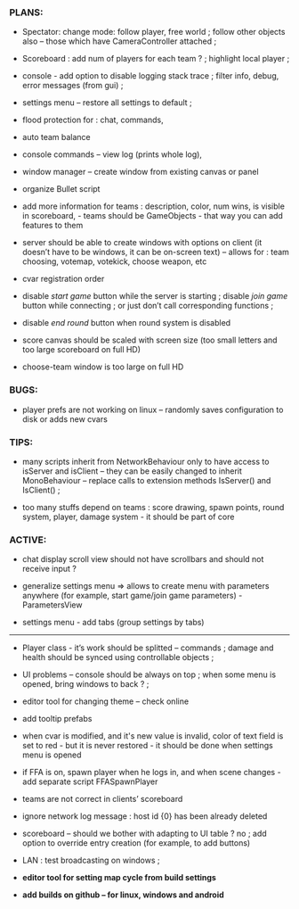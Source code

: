 
### PLANS:

- Spectator: change mode: follow player, free world ; follow other objects also – those which have CameraController attached ;

- Scoreboard : add num of players for each team ? ; highlight local player ;

- console - add option to disable logging stack trace ; filter info, debug, error messages (from gui) ;

- settings menu – restore all settings to default ; 

- flood protection for : chat, commands, 

- auto team balance

- console commands – view log (prints whole log), 

- window manager – create window from existing canvas or panel

- organize Bullet script

- add more information for teams : description, color, num wins, is visible in scoreboard, - teams should be GameObjects - that way you can add features to them

- server should be able to create windows with options on client (it doesn’t have to be windows, it can be on-screen text) – allows for : team choosing, votemap, votekick, choose weapon, etc

- cvar registration order

- disable *start game* button while the server is starting ; disable *join game* button while connecting ; or just don’t call corresponding functions ;

- disable *end round* button when round system is disabled

- score canvas should be scaled with screen size (too small letters and too large scoreboard on full HD)

- choose-team window is too large on full HD


### BUGS:

- player prefs are not working on linux – randomly saves configuration to disk or adds new cvars


### TIPS:

- many scripts inherit from NetworkBehaviour only to have access to isServer and isClient – they can be easily changed to inherit MonoBehaviour – replace calls to extension methods IsServer() and IsClient() ;

- too many stuffs depend on teams : score drawing, spawn points, round system, player, damage system - it should be part of core


### ACTIVE:

- chat display scroll view should not have scrollbars and should not receive input ?

- generalize settings menu => allows to create menu with parameters anywhere (for example, start game/join game parameters) - ParametersView

- settings menu - add tabs (group settings by tabs)

***

- Player class - it’s work should be splitted – commands ; damage and health should be synced using controllable objects ;

- UI problems – console should be always on top ; when some menu is opened, bring windows to back ? ;

- editor tool for changing theme – check online

- add tooltip prefabs

- when cvar is modified, and it's new value is invalid, color of text field is set to red - but it is never restored - it should be done when settings menu is opened

- if FFA is on, spawn player when he logs in, and when scene changes - add separate script FFASpawnPlayer

- teams are not correct in clients’ scoreboard

- ignore network log message : host id {0} has been already deleted

- scoreboard – should we bother with adapting to UI table ? no ; add option to override entry creation (for example, to add buttons)

- LAN : test broadcasting on windows ;

- **editor tool for setting map cycle from build settings**

- **add builds on github – for linux, windows and android**


<br>
<br>


